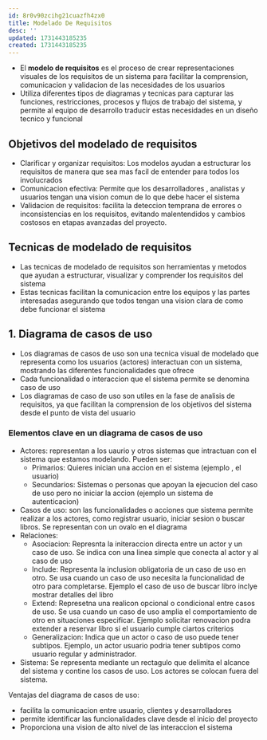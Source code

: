 ```yaml
---
id: 8r0v90zcihg21cuazfh4zx0
title: Modelado De Requisitos
desc: ''
updated: 1731443185235
created: 1731443185235
---
```


- El **modelo de requisitos** es el proceso de crear representaciones visuales de los requisitos de un sistema para facilitar la comprension, comunicacion y validacion de las necesidades de los usuarios
- Utiliza diferentes tipos de diagramas y tecnicas para capturar las funciones, restricciones, procesos y flujos de trabajo del sistema, y permite al equipo de desarrollo traducir estas necesidades en un diseño tecnico y funcional

## Objetivos del modelado de requisitos
- Clarificar y organizar requisitos: Los modelos ayudan a estructurar los requisitos de manera que sea mas facil de entender para todos los involucrados
- Comunicacion efectiva: Permite que los desarrolladores , analistas y usuarios tengan una vision comun de lo que debe hacer el sistema
- Validacion de requisitos: facilita la deteccion temprana de errores o inconsistencias en los requisitos, evitando malentendidos y cambios costosos en etapas avanzadas del proyecto.

## Tecnicas de modelado de requisitos
- Las tecnicas de modelado de requisitos son herramientas y metodos que ayudan a estructurar, visualizar y comprender los requisitos del sistema
- Estas tecnicas facilitan la comunicacion entre los equipos y las partes interesadas asegurando que todos tengan una vision clara de como debe funcionar el sistema

## 1. Diagrama de casos de uso
- Los diagramas de casos de uso son una tecnica visual de modelado que representa como los usuarios (actores) interactuan con un sistema, mostrando las diferentes funcionalidades que ofrece
- Cada funcionalidad o interaccion que el sistema permite se denomina caso de uso
- Los diagramas de caso de uso son utiles en la fase de analisis de requisitos, ya que facilitan la comprension de los objetivos del sistema desde el punto de vista del usuario

### Elementos clave en un diagrama de casos de uso
- Actores: representan a los uaurio y otros sistemas que intractuan con el sistema que estamos modelando. Pueden ser:
  - Primarios: Quieres inician una accion en el sistema (ejemplo , el usuario)
  - Secundarios: Sistemas o personas que apoyan la ejecucion del caso de uso pero no iniciar la accion (ejemplo un sistema de autenticacion)
- Casos de uso: son las funcionalidades o acciones que sistema permite realizar a los actores, como registrar usuario, iniciar sesion o buscar libros. Se representan con un ovalo en el diagrama
- Relaciones:
  - Asociacion: Represnta la initeraccion directa entre un actor y un caso de uso. Se indica con una linea simple que conecta al actor y al caso de uso
  - Include: Representa la inclusion obligatoria de un caso de uso en otro. Se usa cuando un caso de uso necesita la funcionalidad de otro para completarse. Ejemplo el caso de uso de buscar libro inclye mostrar detalles del libro
  - Extend: Represetna una realicon opcional o condicional entre casos de uso. Se usa cuando un caso de uso amplia el comportamiento de otro en situaciones especificar. Ejemplo solicitar renovacion podra extender a reservar libro si  el usuario cumple ciartos criterios
  - Generalizacion: Indica que un actor o caso de uso puede tener subtipos. Ejemplo, un actor usuario podria tener subtipos como usuario regular y administrador.
- Sistema: Se representa mediante un rectagulo que delimita el alcance del sistema y contine los casos de uso. Los actores se colocan fuera del sistema.

Ventajas del diagrama de casos de uso:
- facilita la comunicacion entre usuario, clientes y  desarrolladores
- permite identificar las funcionalidades clave desde el inicio del proyecto
- Proporciona una vision de alto nivel  de las interaccion el sistema
